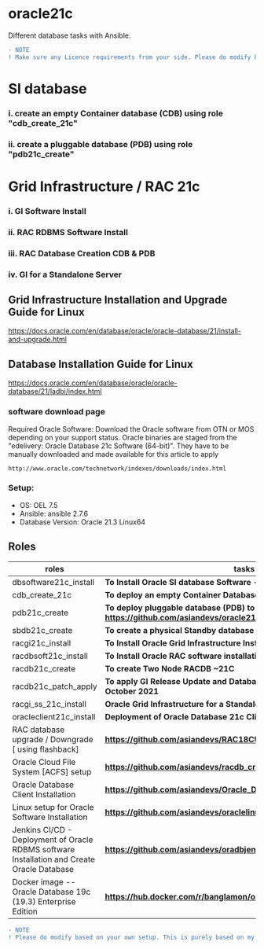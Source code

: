 # oracle21c
Different database tasks with Ansible. 

```diff
- NOTE
! Make sure any Licence requirements from your side. Please do modify based on your own setup. This is purely based on my own lab setup. You can ask me any questions in relate to these playbooks - if you fork and modify to merge - let me know.
```

# SI database
### i. create an empty Container database (CDB) using role "cdb_create_21c"
### ii. create a pluggable database (PDB) using role "pdb21c_create"

# Grid Infrastructure / RAC 21c 
### i. GI Software Install
### ii. RAC RDBMS Software Install
### iii. RAC Database Creation CDB & PDB
### iv. GI for a Standalone Server

## Grid Infrastructure Installation and Upgrade Guide for Linux
https://docs.oracle.com/en/database/oracle/oracle-database/21/install-and-upgrade.html

## Database Installation Guide for Linux
https://docs.oracle.com/en/database/oracle/oracle-database/21/ladbi/index.html

### software download page
Required Oracle Software: Download the Oracle software from OTN or MOS depending on your support status. Oracle binaries are staged from the "edelivery: Oracle Database 21c Software (64-bit)". They have to be manually downloaded and made available for this article to apply 
```
http://www.oracle.com/technetwork/indexes/downloads/index.html
```
### Setup:
 * OS: OEL 7.5 
 * Ansible: ansible 2.7.6
 * Database Version: Oracle 21.3 Linux64

## Roles

roles                  | tasks
---------------------- | ----------------------------------------------------------------------
dbsoftware21c_install |  **To Install Oracle SI database Software - multiple servers at a time**
cdb_create_21c       |  **To deploy an empty Container Database (CDB)**
pdb21c_create        |  **To deploy pluggable database (PDB) to an existing CDB https://github.com/asiandevs/oracle21c/tree/main/roles/pdb21c_create**
sbdb21c_create       |  **To create a physical Standby database and setup Data Guard Broker**
racgi21c_install     |  **To Install Oracle Grid Infrastructure Installation**
racdbsoft21c_install |  **To Install Oracle RAC software installation**
racdb21c_create      |  **To create Two Node RACDB ~21C**
racdb21c_patch_apply |  **To apply GI Release Update and Database Release Update ~21C October 2021**
racgi_ss_21c_install |  **Oracle Grid Infrastructure for a Standalone Server**
oracleclient21c_install| **Deployment of Oracle Database 21c Client for Linux x86–64** 
RAC database upgrade / Downgrade [ using flashback] | **https://github.com/asiandevs/RAC18CUpgradeDowngrade**
Oracle Cloud File System [ACFS] setup | **https://github.com/asiandevs/racdb_createacfs**
Oracle Database Client Installation | **https://github.com/asiandevs/Oracle_Database_Client_Installation**
Linux setup for Oracle Software Installation | **https://github.com/asiandevs/oraclelinuxsetup**
Jenkins CI/CD - Deployment of Oracle RDBMS software Installation and Create Oracle Database | **https://github.com/asiandevs/oradbjenkins**
Docker image -- Oracle Database 19c (19.3) Enterprise Edition | **https://hub.docker.com/r/banglamon/oracle193db**

```diff
- NOTE
! Please do modify based on your own setup. This is purely based on my own lab setup.
```
